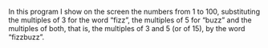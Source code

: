 
In this program I show on the screen the numbers from 1 to 100, substituting the multiples of 3 for the word “fizz”, the multiples of 5 for “buzz” and the multiples of both, that is, the multiples of 3 and 5 (or of 15), by the word “fizzbuzz”.



